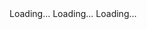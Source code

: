 <div class="container">
  <go-tabs id="tabs">
    <go-tab label="First tab">Loading...</go-tab>
    <go-tab label="Second tab">Loading...</go-tab>
    <go-tab label="Third tab">Loading...</go-tab>
  </go-tabs>
</div>
<script>
  document.addEventListener('DOMContentLoaded', function () {
    var tabs = document.querySelector('#tabs');
    tabs.addEventListener('tabactivated', function (e) {
      const { index, tabEl, panelEl } = e.detail;
      console.log(`Tab ${index + 1} activated.`);
      panelEl.innerHTML = `Loading...`;
      setTimeout(() => {
        panelEl.innerHTML = 'Dynamic tab ' + (index + 1) + ' content ';
      }, 1500);
    });
  });
</script>
